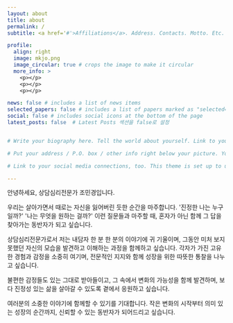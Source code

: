 ```yaml
---
layout: about
title: about
permalink: /
subtitle: <a href='#'>Affiliations</a>. Address. Contacts. Motto. Etc.

profile:
  align: right
  image: mkjo.png
  image_circular: true # crops the image to make it circular
  more_info: >
    <p></p>
    <p></p>
    <p></p>

news: false # includes a list of news items
selected_papers: false # includes a list of papers marked as "selected={true}"
social: false # includes social icons at the bottom of the page
latest_posts: false  # Latest Posts 섹션을 false로 설정


# Write your biography here. Tell the world about yourself. Link to your favorite [subreddit](http://reddit.com). You can put a picture in, too. The code is already in, just name your picture `prof_pic.jpg` and put it in the `img/` folder.

# Put your address / P.O. box / other info right below your picture. You can also disable any of these elements by editing `profile` property of the YAML header of your `_pages/about.md`. Edit `_bibliography/papers.bib` and Jekyll will render your [publications page](/al-folio/publications/) automatically.

# Link to your social media connections, too. This theme is set up to use [Font Awesome icons](https://fontawesome.com/) and [Academicons](https://jpswalsh.github.io/academicons/), like the ones below. Add your Facebook, Twitter, LinkedIn, Google Scholar, or just disable all of them.

---
```


안녕하세요, 상담심리전문가 조민경입니다.

우리는 살아가면서 때로는 자신을 잃어버린 듯한 순간을 마주합니다. '진정한 나는 누구일까?' '나는 무엇을 원하는 걸까?' 이런 질문들과 마주할 때, 혼자가 아닌 함께 그 답을 찾아가는 동반자가 되고 싶습니다.

상담심리전문가로서 저는 내담자 한 분 한 분의 이야기에 귀 기울이며, 그동안 미처 보지 못했던 자신의 모습을 발견하고 이해하는 과정을 함께하고 싶습니다. 각자가 가진 고유한 경험과 감정을 소중히 여기며, 전문적인 지지와 함께 성장을 위한 따뜻한 통찰을 나누고 싶습니다.

불편한 감정들도 있는 그대로 받아들이고, 그 속에서 변화의 가능성을 함께 발견하며, 보다 진정성 있는 삶을 살아갈 수 있도록 곁에서 응원하고 싶습니다. 

여러분의 소중한 이야기에 함께할 수 있기를 기대합니다. 작은 변화의 시작부터 의미 있는 성장의 순간까지, 신뢰할 수 있는 동반자가 되어드리고 싶습니다.